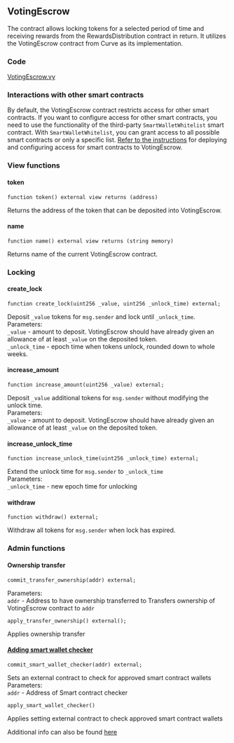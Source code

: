 ## VotingEscrow
The contract allows locking tokens for a selected period of time and receiving rewards from the RewardsDistribution contract in return. It utilizes the VotingEscrow contract from Curve as its implementation.

### Code  
[VotingEscrow.vy](../contracts/VotingEscrow.vy)


### Interactions with other smart contracts
By default, the VotingEscrow contract restricts access for other smart contracts. If you want to configure access for other smart contracts, you need to use the functionality of the third-party `SmartWalletWhitelist` smart contract. With `SmartWalletWhitelist`, you can grant access to all possible smart contracts or only a specific list. [Refer to the instructions](./Additional_docs/SmartWalletWhitelist.md) for deploying and configuring access for smart contracts to VotingEscrow.


### View functions
#### token
```
function token() external view returns (address)
```
Returns the address of the token that can be deposited into VotingEscrow.  

#### name
```
function name() external view returns (string memory)
```
Returns name of the current VotingEscrow contract.  


### Locking
#### create_lock
```
function create_lock(uint256 _value, uint256 _unlock_time) external;
```
Deposit `_value` tokens for `msg.sender` and lock until `_unlock_time`.  
Parameters:  
`_value` - amount to deposit. VotingEscrow should have already given an allowance of at least `_value` on the deposited token.  
`_unlock_time` - epoch time when tokens unlock, rounded down to whole weeks.  

#### increase_amount
```
function increase_amount(uint256 _value) external;
```
Deposit `_value` additional tokens for `msg.sender` without modifying the unlock time.  
Parameters:  
`_value` - amount to deposit. VotingEscrow should have already given an allowance of at least `_value` on the deposited token.  

#### increase_unlock_time
```
function increase_unlock_time(uint256 _unlock_time) external;
```
Extend the unlock time for `msg.sender` to `_unlock_time`  
Parameters:  
`_unlock_time` - new epoch time for unlocking

#### withdraw
```
function withdraw() external;
```
Withdraw all tokens for `msg.sender` when lock has expired.



### Admin functions

#### Ownership transfer
```
commit_transfer_ownership(addr) external;
```
Parameters:  
`addr` - Address to have ownership transferred to
Transfers ownership of VotingEscrow contract to `addr`  

```
apply_transfer_ownership() external();
```
Applies ownership transfer  
  


#### [Adding smart wallet checker](./misc_docs/SmartWalletWhitelist.md)  
```
commit_smart_wallet_checker(addr) external;
```
Sets an external contract to check for approved smart contract wallets  
Parameters:  
`addr` - Address of Smart contract checker


```
apply_smart_wallet_checker()
```
Applies setting external contract to check approved smart contract wallets

  
Additional info can also be found [here](https://docs.curve.fi/curve_dao/VotingEscrow/VotingEscrow/)  
